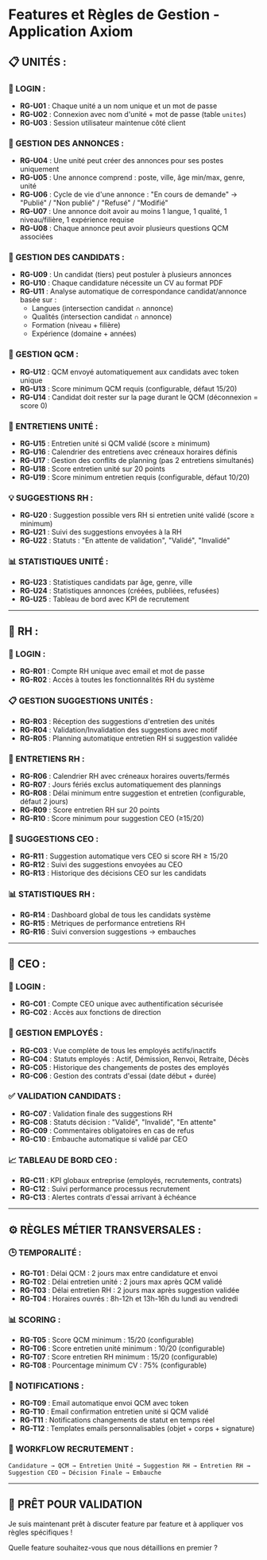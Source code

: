 # Features et Règles de Gestion - Application Axiom

## 📋 UNITÉS :

### 🔐 LOGIN :
- **RG-U01** : Chaque unité a un nom unique et un mot de passe
- **RG-U02** : Connexion avec nom d'unité + mot de passe (table `unites`)
- **RG-U03** : Session utilisateur maintenue côté client

### 📢 GESTION DES ANNONCES :
- **RG-U04** : Une unité peut créer des annonces pour ses postes uniquement
- **RG-U05** : Une annonce comprend : poste, ville, âge min/max, genre, unité
- **RG-U06** : Cycle de vie d'une annonce : "En cours de demande" → "Publié" / "Non publié" / "Refusé" / "Modifié"
- **RG-U07** : Une annonce doit avoir au moins 1 langue, 1 qualité, 1 niveau/filière, 1 expérience requise
- **RG-U08** : Chaque annonce peut avoir plusieurs questions QCM associées

### 👥 GESTION DES CANDIDATS :
- **RG-U09** : Un candidat (tiers) peut postuler à plusieurs annonces
- **RG-U10** : Chaque candidature nécessite un CV au format PDF
- **RG-U11** : Analyse automatique de correspondance candidat/annonce basée sur :
  - Langues (intersection candidat ∩ annonce)
  - Qualités (intersection candidat ∩ annonce)  
  - Formation (niveau + filière)
  - Expérience (domaine + années)

### 📝 GESTION QCM :
- **RG-U12** : QCM envoyé automatiquement aux candidats avec token unique
- **RG-U13** : Score minimum QCM requis (configurable, défaut 15/20)
- **RG-U14** : Candidat doit rester sur la page durant le QCM (déconnexion = score 0)

### 🤝 ENTRETIENS UNITÉ :
- **RG-U15** : Entretien unité si QCM validé (score ≥ minimum)
- **RG-U16** : Calendrier des entretiens avec créneaux horaires définis
- **RG-U17** : Gestion des conflits de planning (pas 2 entretiens simultanés)
- **RG-U18** : Score entretien unité sur 20 points
- **RG-U19** : Score minimum entretien requis (configurable, défaut 10/20)

### 💡 SUGGESTIONS RH :
- **RG-U20** : Suggestion possible vers RH si entretien unité validé (score ≥ minimum)
- **RG-U21** : Suivi des suggestions envoyées à la RH
- **RG-U22** : Statuts : "En attente de validation", "Validé", "Invalidé"

### 📊 STATISTIQUES UNITÉ :
- **RG-U23** : Statistiques candidats par âge, genre, ville
- **RG-U24** : Statistiques annonces (créées, publiées, refusées)
- **RG-U25** : Tableau de bord avec KPI de recrutement

---

## 👔 RH :

### 🔐 LOGIN :
- **RG-R01** : Compte RH unique avec email et mot de passe
- **RG-R02** : Accès à toutes les fonctionnalités RH du système

### 📋 GESTION SUGGESTIONS UNITÉS :
- **RG-R03** : Réception des suggestions d'entretien des unités
- **RG-R04** : Validation/Invalidation des suggestions avec motif
- **RG-R05** : Planning automatique entretien RH si suggestion validée

### 🤝 ENTRETIENS RH :
- **RG-R06** : Calendrier RH avec créneaux horaires ouverts/fermés
- **RG-R07** : Jours fériés exclus automatiquement des plannings
- **RG-R08** : Délai minimum entre suggestion et entretien (configurable, défaut 2 jours)
- **RG-R09** : Score entretien RH sur 20 points
- **RG-R10** : Score minimum pour suggestion CEO (≥15/20)

### 🎯 SUGGESTIONS CEO :
- **RG-R11** : Suggestion automatique vers CEO si score RH ≥ 15/20
- **RG-R12** : Suivi des suggestions envoyées au CEO
- **RG-R13** : Historique des décisions CEO sur les candidats

### 📊 STATISTIQUES RH :
- **RG-R14** : Dashboard global de tous les candidats système
- **RG-R15** : Métriques de performance entretiens RH
- **RG-R16** : Suivi conversion suggestions → embauches

---

## 🏢 CEO :

### 🔐 LOGIN :
- **RG-C01** : Compte CEO unique avec authentification sécurisée
- **RG-C02** : Accès aux fonctions de direction

### 👥 GESTION EMPLOYÉS :
- **RG-C03** : Vue complète de tous les employés actifs/inactifs
- **RG-C04** : Statuts employés : Actif, Démission, Renvoi, Retraite, Décès
- **RG-C05** : Historique des changements de postes des employés
- **RG-C06** : Gestion des contrats d'essai (date début + durée)

### ✅ VALIDATION CANDIDATS :
- **RG-C07** : Validation finale des suggestions RH
- **RG-C08** : Statuts décision : "Validé", "Invalidé", "En attente"
- **RG-C09** : Commentaires obligatoires en cas de refus
- **RG-C10** : Embauche automatique si validé par CEO

### 📈 TABLEAU DE BORD CEO :
- **RG-C11** : KPI globaux entreprise (employés, recrutements, contrats)
- **RG-C12** : Suivi performance processus recrutement
- **RG-C13** : Alertes contrats d'essai arrivant à échéance

---

## ⚙️ RÈGLES MÉTIER TRANSVERSALES :

### 🕒 TEMPORALITÉ :
- **RG-T01** : Délai QCM : 2 jours max entre candidature et envoi
- **RG-T02** : Délai entretien unité : 2 jours max après QCM validé  
- **RG-T03** : Délai entretien RH : 2 jours max après suggestion validée
- **RG-T04** : Horaires ouvrés : 8h-12h et 13h-16h du lundi au vendredi

### 📊 SCORING :
- **RG-T05** : Score QCM minimum : 15/20 (configurable)
- **RG-T06** : Score entretien unité minimum : 10/20 (configurable)
- **RG-T07** : Score entretien RH minimum : 15/20 (configurable)
- **RG-T08** : Pourcentage minimum CV : 75% (configurable)

### 📧 NOTIFICATIONS :
- **RG-T09** : Email automatique envoi QCM avec token
- **RG-T10** : Email confirmation entretien unité si QCM validé
- **RG-T11** : Notifications changements de statut en temps réel
- **RG-T12** : Templates emails personnalisables (objet + corps + signature)

### 🔄 WORKFLOW RECRUTEMENT :
```
Candidature → QCM → Entretien Unité → Suggestion RH → Entretien RH → Suggestion CEO → Décision Finale → Embauche
```

---

## 🎯 PRÊT POUR VALIDATION
Je suis maintenant prêt à discuter feature par feature et à appliquer vos règles spécifiques ! 

Quelle feature souhaitez-vous que nous détaillions en premier ?

